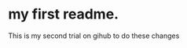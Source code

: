 <html>
<body>
<h1>my first readme.</h1>
<p>This is my second trial on gihub to do these changes</P>
</body>
</html>
